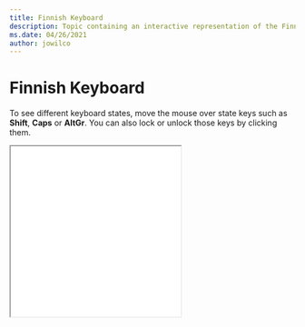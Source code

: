 ```yaml
--- 
title: Finnish Keyboard 
description: Topic containing an interactive representation of the Finnish Keyboard 
ms.date: 04/26/2021 
author: jowilco 
--- 
```

 
# Finnish Keyboard 
 
To see different keyboard states, move the mouse over state keys such as **Shift**, **Caps** or **AltGr**. You can also lock or unlock those keys by clicking them. 
 
<iframe src="kbdfi.html" height="300"></iframe> 
